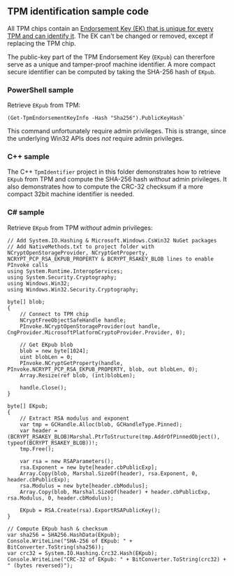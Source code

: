 ## TPM identification sample code

All TPM chips contain an [Endorsement Key (EK) that is unique for every TPM and can identify it](https://learn.microsoft.com/en-us/windows-server/identity/ad-ds/manage/component-updates/tpm-key-attestation). The EK can't be changed or removed, except if replacing the TPM chip.

The public-key part of the TPM Endorsement Key (`EKpub`) can thererfore serve as a unique and tamper-proof machine identifier. A more compact secure identifier can be computed by taking the SHA-256 hash of `EKpub`.

### PowerShell sample
Retrieve `EKpub` from TPM:
```
(Get-TpmEndorsementKeyInfo -Hash "Sha256").PublicKeyHash`
```

This command unfortunately require admin privileges. This is strange, since the underlying Win32 APIs does _not_ require admin privileges.

### C++ sample
The C++ `TpmIdentifier` project in this folder demonstrates how to retrieve `EKpub` from TPM and compute the SHA-256 hash _without_ admin privileges. It also demonstrates how to compute the CRC-32 checksum if a more compact 32bit machine identifier is needed.

### C# sample
Retrieve `EKpub` from TPM _without_ admin privileges:
```
// Add System.IO.Hashing & Microsoft.Windows.CsWin32 NuGet packages
// Add NativeMethods.txt to project folder with NCryptOpenStorageProvider, NCryptGetProperty, NCRYPT_PCP_RSA_EKPUB_PROPERTY & BCRYPT_RSAKEY_BLOB lines to enable PInvoke calls
using System.Runtime.InteropServices;
using System.Security.Cryptography;
using Windows.Win32;
using Windows.Win32.Security.Cryptography;

byte[] blob;
{
    // Connect to TPM chip
    NCryptFreeObjectSafeHandle handle;
    PInvoke.NCryptOpenStorageProvider(out handle, CngProvider.MicrosoftPlatformCryptoProvider.Provider, 0);

    // Get EKpub blob
    blob = new byte[1024];
    uint blobLen = 0;
    PInvoke.NCryptGetProperty(handle, PInvoke.NCRYPT_PCP_RSA_EKPUB_PROPERTY, blob, out blobLen, 0);
    Array.Resize(ref blob, (int)blobLen);

    handle.Close();
}

byte[] EKpub;
{
    // Extract RSA modulus and exponent
    var tmp = GCHandle.Alloc(blob, GCHandleType.Pinned);
    var header = (BCRYPT_RSAKEY_BLOB)Marshal.PtrToStructure(tmp.AddrOfPinnedObject(), typeof(BCRYPT_RSAKEY_BLOB))!;
    tmp.Free();

    var rsa = new RSAParameters();
    rsa.Exponent = new byte[header.cbPublicExp];
    Array.Copy(blob, Marshal.SizeOf(header), rsa.Exponent, 0, header.cbPublicExp);
    rsa.Modulus = new byte[header.cbModulus];
    Array.Copy(blob, Marshal.SizeOf(header) + header.cbPublicExp, rsa.Modulus, 0, header.cbModulus);

    EKpub = RSA.Create(rsa).ExportRSAPublicKey();
}

// Compute EKpub hash & checksum
var sha256 = SHA256.HashData(EKpub);
Console.WriteLine("SHA-256 of EKpub: " + BitConverter.ToString(sha256));
var crc32 = System.IO.Hashing.Crc32.Hash(EKpub);
Console.WriteLine("CRC-32 of EKpub: " + BitConverter.ToString(crc32) + " (bytes reversed)");
```
